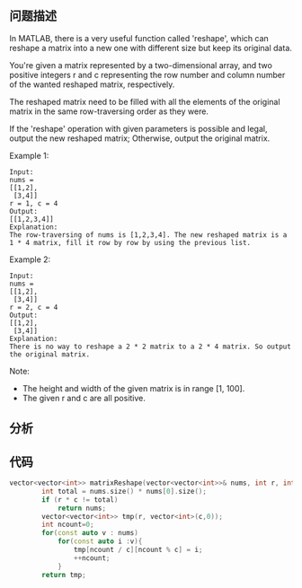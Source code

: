 ## 问题描述
In MATLAB, there is a very useful function called 'reshape', which can reshape a matrix into a new one with different size but keep its original data.

You're given a matrix represented by a two-dimensional array, and two positive integers r and c representing the row number and column number of the wanted reshaped matrix, respectively.

The reshaped matrix need to be filled with all the elements of the original matrix in the same row-traversing order as they were.

If the 'reshape' operation with given parameters is possible and legal, output the new reshaped matrix; Otherwise, output the original matrix.

Example 1:
```
Input: 
nums = 
[[1,2],
 [3,4]]
r = 1, c = 4
Output: 
[[1,2,3,4]]
Explanation:
The row-traversing of nums is [1,2,3,4]. The new reshaped matrix is a 1 * 4 matrix, fill it row by row by using the previous list.
```
Example 2:
```
Input: 
nums = 
[[1,2],
 [3,4]]
r = 2, c = 4
Output: 
[[1,2],
 [3,4]]
Explanation:
There is no way to reshape a 2 * 2 matrix to a 2 * 4 matrix. So output the original matrix.
```
Note:
- The height and width of the given matrix is in range [1, 100].
- The given r and c are all positive.

## 分析


## 代码

```cpp
vector<vector<int>> matrixReshape(vector<vector<int>>& nums, int r, int c) {
        int total = nums.size() * nums[0].size();
        if (r * c != total)
            return nums;
        vector<vector<int>> tmp(r, vector<int>(c,0));
        int ncount=0;
        for(const auto v : nums)
            for(const auto i :v){
                tmp[ncount / c][ncount % c] = i;
                ++ncount;
            }
        return tmp;
```
